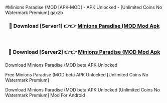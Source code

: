 #Minions Paradise (MOD [APK-MOD] - APK Unlocked - [Unlimited Coins No Watermark Premium] qaxzb



<div align="center">

<h3>🔴 Download [Server1] 👉👉 <a href="https://momento.my/?title=Minions_Paradise_(MOD">Minions Paradise (MOD Mod Apk</a></h3><br>

<h3>🔴 Download [Server2] 👉👉 <a href="https://momento.my/?title=Minions_Paradise_(MOD">Minions Paradise (MOD Mod Apk</a></h3>
</div>



Download Minions Paradise (MOD beta APK Unlocked

Free Minions Paradise (MOD beta APK Unlocked [Unlimited Coins No Watermark Premium]

Download Minions Paradise (MOD beta APK Unlocked [Unlimited Coins No Watermark Premium] Mod For Android
